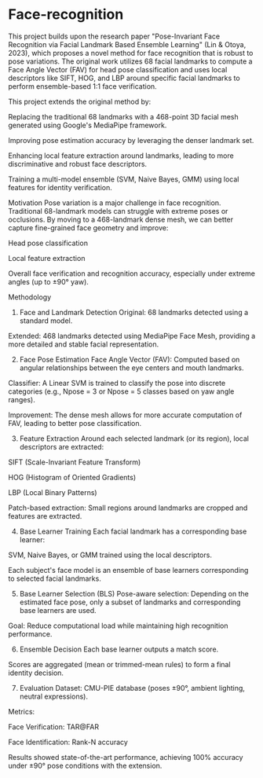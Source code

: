 # Face-recognition
This project builds upon the research paper "Pose-Invariant Face Recognition via Facial Landmark Based Ensemble Learning" (Lin & Otoya, 2023), which proposes a novel method for face recognition that is robust to pose variations.
The original work utilizes 68 facial landmarks to compute a Face Angle Vector (FAV) for head pose classification and uses local descriptors like SIFT, HOG, and LBP around specific facial landmarks to perform ensemble-based 1:1 face verification.

This project extends the original method by:

Replacing the traditional 68 landmarks with a 468-point 3D facial mesh generated using Google's MediaPipe framework.

Improving pose estimation accuracy by leveraging the denser landmark set.

Enhancing local feature extraction around landmarks, leading to more discriminative and robust face descriptors.

Training a multi-model ensemble (SVM, Naive Bayes, GMM) using local features for identity verification.

Motivation
Pose variation is a major challenge in face recognition.
Traditional 68-landmark models can struggle with extreme poses or occlusions.
By moving to a 468-landmark dense mesh, we can better capture fine-grained face geometry and improve:

Head pose classification

Local feature extraction

Overall face verification and recognition accuracy, especially under extreme angles (up to ±90° yaw).

Methodology
1. Face and Landmark Detection
Original: 68 landmarks detected using a standard model.

Extended: 468 landmarks detected using MediaPipe Face Mesh, providing a more detailed and stable facial representation.

2. Face Pose Estimation
Face Angle Vector (FAV): Computed based on angular relationships between the eye centers and mouth landmarks.

Classifier: A Linear SVM is trained to classify the pose into discrete categories (e.g., Npose = 3 or Npose = 5 classes based on yaw angle ranges).

Improvement: The dense mesh allows for more accurate computation of FAV, leading to better pose classification.

3. Feature Extraction
Around each selected landmark (or its region), local descriptors are extracted:

SIFT (Scale-Invariant Feature Transform)

HOG (Histogram of Oriented Gradients)

LBP (Local Binary Patterns)

Patch-based extraction: Small regions around landmarks are cropped and features are extracted.

4. Base Learner Training
Each facial landmark has a corresponding base learner:

SVM, Naive Bayes, or GMM trained using the local descriptors.

Each subject's face model is an ensemble of base learners corresponding to selected facial landmarks.

5. Base Learner Selection (BLS)
Pose-aware selection: Depending on the estimated face pose, only a subset of landmarks and corresponding base learners are used.

Goal: Reduce computational load while maintaining high recognition performance.

6. Ensemble Decision
Each base learner outputs a match score.

Scores are aggregated (mean or trimmed-mean rules) to form a final identity decision.

7. Evaluation
Dataset: CMU-PIE database (poses ±90°, ambient lighting, neutral expressions).

Metrics:

Face Verification: TAR@FAR

Face Identification: Rank-N accuracy

Results showed state-of-the-art performance, achieving 100% accuracy under ±90° pose conditions with the extension.
